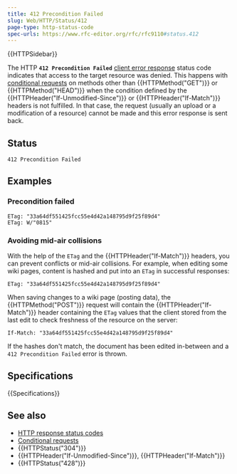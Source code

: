 ```yaml
---
title: 412 Precondition Failed
slug: Web/HTTP/Status/412
page-type: http-status-code
spec-urls: https://www.rfc-editor.org/rfc/rfc9110#status.412
---
```


{{HTTPSidebar}}

The HTTP **`412 Precondition Failed`** [client error response](/en-US/docs/Web/HTTP/Status#client_error_responses) status code indicates that access to the target resource was denied.
This happens with [conditional requests](/en-US/docs/Web/HTTP/Guides/Conditional_requests) on methods other than {{HTTPMethod("GET")}} or {{HTTPMethod("HEAD")}} when the condition defined by the {{HTTPHeader("If-Unmodified-Since")}} or {{HTTPHeader("If-Match")}} headers is not fulfilled.
In that case, the request (usually an upload or a modification of a resource) cannot be made and this error response is sent back.

## Status

```http
412 Precondition Failed
```

## Examples

### Precondition failed

```http
ETag: "33a64df551425fcc55e4d42a148795d9f25f89d4"
ETag: W/"0815"
```

### Avoiding mid-air collisions

With the help of the `ETag` and the {{HTTPHeader("If-Match")}} headers, you can prevent conflicts or mid-air collisions.
For example, when editing some wiki pages, content is hashed and put into an `ETag` in successful responses:

```http
ETag: "33a64df551425fcc55e4d42a148795d9f25f89d4"
```

When saving changes to a wiki page (posting data), the {{HTTPMethod("POST")}} request will contain the {{HTTPHeader("If-Match")}} header containing the `ETag` values that the client stored from the last edit to check freshness of the resource on the server:

```http
If-Match: "33a64df551425fcc55e4d42a148795d9f25f89d4"
```

If the hashes don't match, the document has been edited in-between and a `412 Precondition Failed` error is thrown.

## Specifications

{{Specifications}}

## See also

- [HTTP response status codes](/en-US/docs/Web/HTTP/Status)
- [Conditional requests](/en-US/docs/Web/HTTP/Guides/Conditional_requests)
- {{HTTPStatus("304")}}
- {{HTTPHeader("If-Unmodified-Since")}}, {{HTTPHeader("If-Match")}}
- {{HTTPStatus("428")}}
